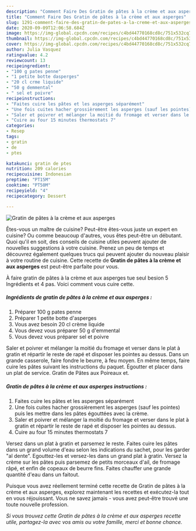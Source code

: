 ```yaml
---
description: "Comment Faire Des Gratin de pâtes à la crème et aux asperges"
title: "Comment Faire Des Gratin de pâtes à la crème et aux asperges"
slug: 1291-comment-faire-des-gratin-de-pates-a-la-creme-et-aux-asperges
date: 2020-09-09T12:06:58.684Z
image: https://img-global.cpcdn.com/recipes/c4bd44770168cd8c/751x532cq70/gratin-de-pates-a-la-creme-et-aux-asperges-photo-principale-de-la-recette.jpg
thumbnail: https://img-global.cpcdn.com/recipes/c4bd44770168cd8c/751x532cq70/gratin-de-pates-a-la-creme-et-aux-asperges-photo-principale-de-la-recette.jpg
cover: https://img-global.cpcdn.com/recipes/c4bd44770168cd8c/751x532cq70/gratin-de-pates-a-la-creme-et-aux-asperges-photo-principale-de-la-recette.jpg
author: Julia Vasquez
ratingvalue: 4.2
reviewcount: 13
recipeingredient:
- "100 g pates penne"
- "1 petite botte dasperges"
- "20 cl crme liquide"
- "50 g demmental"
- " sel et poivre"
recipeinstructions:
- "Faites cuire les pâtes et les asperges séparément"
- "Une fois cuites hacher grossièrement les asperges (sauf les pointes) puis les mettre dans les pâtes égouttées avec la crème."
- "Saler et poivrer et mélanger la moitié du fromage et verser dans le plat à gratin et répartir le reste de rapé et disposer les pointes au dessus."
- "Cuire au four 15 minutes thermostats 7"
categories:
- Resep
tags:
- gratin
- de
- ptes

katakunci: gratin de ptes 
nutrition: 209 calories
recipecuisine: Indonesian
preptime: "PT15M"
cooktime: "PT50M"
recipeyield: "4"
recipecategory: Dessert

---
```



![Gratin de pâtes à la crème et aux asperges](https://img-global.cpcdn.com/recipes/c4bd44770168cd8c/751x532cq70/gratin-de-pates-a-la-creme-et-aux-asperges-photo-principale-de-la-recette.jpg)

Êtes-vous un maître de cuisine? Peut-être êtes-vous juste un expert en cuisine? Ou comme beaucoup d'autres, vous êtes peut-être un débutant. Quoi qu'il en soit, des conseils de cuisine utiles peuvent ajouter de nouvelles suggestions à votre cuisine. Prenez un peu de temps et découvrez également quelques trucs qui peuvent ajouter du nouveau plaisir à votre routine de cuisine. Cette recette de <strong> Gratin de pâtes à la crème et aux asperges </strong> est peut-être parfaite pour vous.

<!--inarticleads1-->

À faire gratin de pâtes à la crème et aux asperges tue seul besion 5 Ingrédients et 4 pas. Voici comment vous cuire cette.

##### Ingrédients de gratin de pâtes à la crème et aux asperges :

1. Préparer 100 g pates penne
1. Préparer 1 petite botte d&#39;asperges
1. Vous avez besoin 20 cl crème liquide
1. Vous devez vous préparer 50 g d&#39;emmental
1. Vous devez vous préparer  sel et poivre


Saler et poivrer et mélanger la moitié du fromage et verser dans le plat à gratin et répartir le reste de rapé et disposer les pointes au dessus. Dans un grande casserole, faire fondre le beurre, à feu moyen. En même temps, faire cuire les pâtes suivant les instructions du paquet. Égoutter et placer dans un plat de service. Gratin de Pâtes aux Poireaux et. 

<!--inarticleads2-->

##### Gratin de pâtes à la crème et aux asperges instructions :

1. Faites cuire les pâtes et les asperges séparément
1. Une fois cuites hacher grossièrement les asperges (sauf les pointes) puis les mettre dans les pâtes égouttées avec la crème.
1. Saler et poivrer et mélanger la moitié du fromage et verser dans le plat à gratin et répartir le reste de rapé et disposer les pointes au dessus.
1. Cuire au four 15 minutes thermostats 7


Versez dans un plat à gratin et parsemez le reste. Faites cuire les pâtes dans un grand volume d&#39;eau selon les indications du sachet, pour les garder &#34;al dente&#34;. Egouttez-les et versez-les dans un grand plat à gratin. Versez la crème sur les pâtes puis parsemez de petits morceaux d&#39;ail, de fromage râpé, et enfin de copeaux de beurre fins. Faites chauffer une grande quantité d&#39;eau dans un faitout. 

<!--inarticleads1-->

<p>
Puisque vous avez réellement terminé cette recette de Gratin de pâtes à la crème et aux asperges, explorez maintenant les recettes et exécutez-la tout en vous réjouissant. Vous ne savez jamais - vous avez peut-être trouvé une toute nouvelle profession.
</p>

<p>
<i>Si vous trouvez cette Gratin de pâtes à la crème et aux asperges recette utile, partagez-la avec vos amis ou votre famille, merci et bonne chance.</i>
</p>
